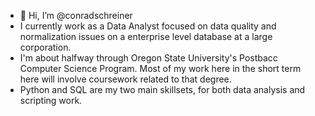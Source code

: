 - 👋 Hi, I’m @conradschreiner
- I currently work as a Data Analyst focused on data quality and normalization issues on a enterprise level database at a large corporation.
- I'm about halfway through Oregon State University's Postbacc Computer Science Program. Most of my work here in the short term here will involve coursework related to that degree.
- Python and SQL are my two main skillsets, for both data analysis and scripting work.
